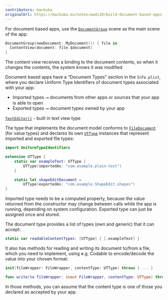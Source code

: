```yaml
---
contributors: mackuba
originalUrl: https://mackuba.eu/notes/wwdc20/build-document-based-apps-in-swiftui/
---
```


For document based apps, use the [`DocumentGroup`](https://developer.apple.com/documentation/swiftui/documentgroup) scene as the main scene of the app:

```swift
DocumentGroup(newDocument: MyDocument()) { file in
  ContentView(document: file.$document)
}
```

The content view receives a binding to the document contents, so when it changes the contents, the system knows it was modified

Document based apps have a “Document Types” section in the `Info.plist`, where you declare Uniform Type Identifiers of document types associated with your app:

- Imported types ⭢ documents from other apps or sources that your app is able to open
- Exported types ⭢ document types owned by your app

[`TextEditor()`](https://developer.apple.com/documentation/swiftui/texteditor) - built in text view type

The type that implements the document model conforms to [`FileDocument`](https://developer.apple.com/documentation/swiftui/filedocument) (for value types) and declares its own [`UTType`](https://developer.apple.com/documentation/uniformtypeidentifiers/uttype) instances that represent imported and exported file types:

```swift
import UniformTypeIdentifiers

extension UTType {
    static var exampleText: UTType {
        UTType(importedAs: "com.example.plain-text")
    }

    static let shapeEditDocument =
        UTType(exportedAs: "com.example.ShapeEdit.shapes")
}
```

Imported type needs to be a computed property, because the value returned from the constructor may change between calls while the app is running, depending on system configuration. Exported type can just be assigned once and stored.

The document type provides a list of types (own and generic) that it can accept:

```swift
static var readableContentTypes: [UTType] { [.exampleText] }
```

It also has methods for reading and writing its document to/from a file, which you need to implement, using e.g. Codable to encode/decode the value into your chosen format:

```swift
init(fileWrapper: FileWrapper, contentType: UTType) throws { ... }

func write(to fileWrapper: inout FileWrapper, contentType: UTType) throws { ... }
```

In those methods, you can assume that the content type is one of those you declared as accepted by your app.
